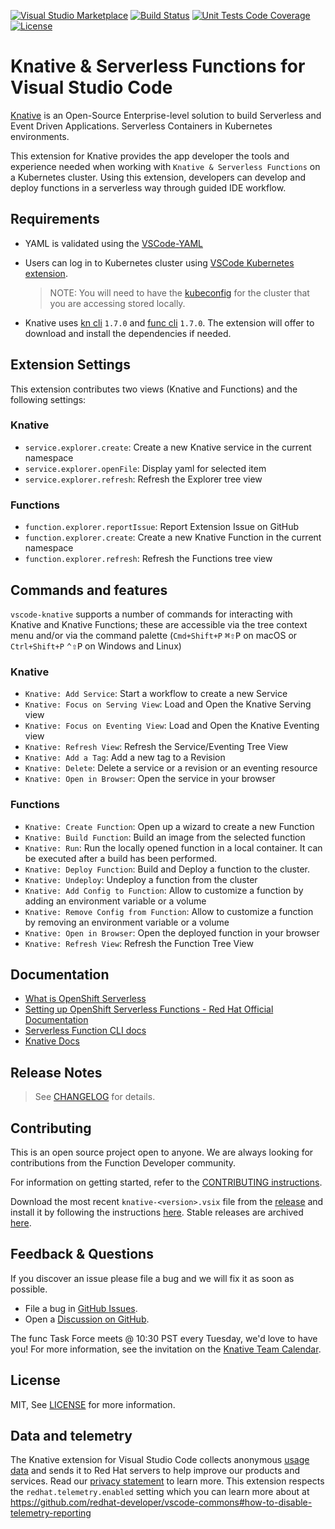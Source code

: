[![Visual Studio Marketplace](https://img.shields.io/visual-studio-marketplace/v/redhat.vscode-knative?style=for-the-badge&label=VS%20Marketplace&logo=visual-studio-code)](https://marketplace.visualstudio.com/items?itemName=redhat.vscode-knative)
[![Build Status](https://img.shields.io/github/workflow/status/redhat-developer/vscode-knative/CI?logo=github&style=for-the-badge)](https://github.com/redhat-developer/vscode-knative/actions?query=workflow%3ACI)
[![Unit Tests Code Coverage](https://img.shields.io/codecov/c/github/redhat-developer/vscode-knative?logo=codecov&style=for-the-badge)](https://codecov.io/gh/redhat-developer/vscode-knative/branch/main/graph/badge.svg)
[![License](https://img.shields.io/badge/license-MIT-brightgreen.svg?style=for-the-badge)](https://github.com/redhat-developer/vscode-knative/blob/main/LICENSE)

# Knative & Serverless Functions for Visual Studio Code

[Knative](https://knative.dev/docs/) is an Open-Source Enterprise-level solution to build Serverless and Event Driven Applications. Serverless Containers in Kubernetes environments.

This extension for Knative provides the app developer the tools and experience needed when working with `Knative & Serverless Functions` on a Kubernetes cluster. Using this extension, developers can develop and deploy functions in a serverless way through guided IDE workflow.

## Requirements

* YAML is validated using the [VSCode-YAML](https://marketplace.visualstudio.com/items?itemName=redhat.vscode-yaml)
* Users can log in to Kubernetes cluster using [VSCode Kubernetes extension](https://marketplace.visualstudio.com/items?itemName=ms-kubernetes-tools.vscode-kubernetes-tools).

  > NOTE: You will need to have the [kubeconfig](https://kubernetes.io/docs/concepts/configuration/organize-cluster-access-kubeconfig/#the-kubeconfig-environment-variable) for the cluster that you are accessing stored locally.

* Knative uses [kn cli](https://github.com/knative/client) `1.7.0` and [func cli](https://github.com/knative/func) `1.7.0`. The extension will offer to download and install the dependencies if needed.

## Extension Settings

This extension contributes two views (Knative and Functions) and the following settings:

### Knative

* `service.explorer.create`: Create a new Knative service in the current namespace
* `service.explorer.openFile`: Display yaml for selected item
* `service.explorer.refresh`: Refresh the Explorer tree view

### Functions

* `function.explorer.reportIssue`: Report Extension Issue on GitHub
* `function.explorer.create`: Create a new Knative Function in the current namespace
* `function.explorer.refresh`: Refresh the Functions tree view

## Commands and features

`vscode-knative` supports a number of commands for interacting with Knative and Knative Functions; these are accessible via the tree context menu and/or via the command palette (`Cmd+Shift+P` <kbd>⌘⇧P</kbd> on macOS or `Ctrl+Shift+P` <kbd>⌃⇧P</kbd> on Windows and Linux)

### Knative

* `Knative: Add Service`: Start a workflow to create a new Service
* `Knative: Focus on Serving View`: Load and Open the Knative Serving view
* `Knative: Focus on Eventing View`: Load and Open the Knative Eventing view
* `Knative: Refresh View`: Refresh the Service/Eventing Tree View
* `Knative: Add a Tag`: Add a new tag to a Revision
* `Knative: Delete`: Delete a service or a revision or an eventing resource
* `Knative: Open in Browser`: Open the service in your browser

### Functions

* `Knative: Create Function`: Open up a wizard to create a new Function
* `Knative: Build Function`: Build an image from the selected function
* `Knative: Run`: Run the locally opened function in a local container. It can be executed after a build has been performed.
* `Knative: Deploy Function`: Build and Deploy a function to the cluster.
* `Knative: Undeploy`: Undeploy a function from the cluster
* `Knative: Add Config to Function`: Allow to customize a function by adding an environment variable or a volume
* `Knative: Remove Config from Function`: Allow to customize a function by removing an environment variable or a volume
* `Knative: Open in Browser`: Open the deployed function in your browser
* `Knative: Refresh View`: Refresh the Function Tree View

## Documentation

- [What is OpenShift Serverless](https://www.redhat.com/en/technologies/cloud-computing/openshift/serverless)
- [Setting up OpenShift Serverless Functions - Red Hat Official Documentation](https://docs.openshift.com/container-platform/4.11/serverless/functions/serverless-functions-setup.html)
- [Serverless Function CLI docs](https://github.com/knative/func)
- [Knative Docs](https://knative.dev/docs/)

## Release Notes

> See [CHANGELOG](CHANGELOG.md) for details.

## Contributing

This is an open source project open to anyone. We are always looking for contributions from the Function Developer community.

For information on getting started, refer to the [CONTRIBUTING instructions](CONTRIBUTING.md).

Download the most recent `knative-<version>.vsix` file from the [release](https://github.com/redhat-developer/vscode-knative/releases) and install it by following the instructions [here](https://code.visualstudio.com/docs/editor/extension-gallery#_install-from-a-vsix). Stable releases are archived [here](https://download.jboss.org/jbosstools/adapters/stable/vscode-knative/).

## Feedback & Questions

If you discover an issue please file a bug and we will fix it as soon as possible.

* File a bug in [GitHub Issues](https://github.com/redhat-developer/vscode-knative/issues).
* Open a [Discussion on GitHub](https://github.com/redhat-developer/vscode-knative/discussions).

The func Task Force meets @ 10:30 PST every Tuesday, we'd love to have you! For more information, see the invitation on the [Knative Team Calendar](https://calendar.google.com/calendar/u/0/embed?src=knative.team_9q83bg07qs5b9rrslp5jor4l6s@group.calendar.google.com).

## License

MIT, See [LICENSE](LICENSE) for more information.

## Data and telemetry

The Knative extension for Visual Studio Code collects anonymous [usage data](USAGE_DATA.md) and sends it to Red Hat servers to help improve our products and services. Read our [privacy statement](https://developers.redhat.com/article/tool-data-collection) to learn more. This extension respects the `redhat.telemetry.enabled` setting which you can learn more about at https://github.com/redhat-developer/vscode-commons#how-to-disable-telemetry-reporting


